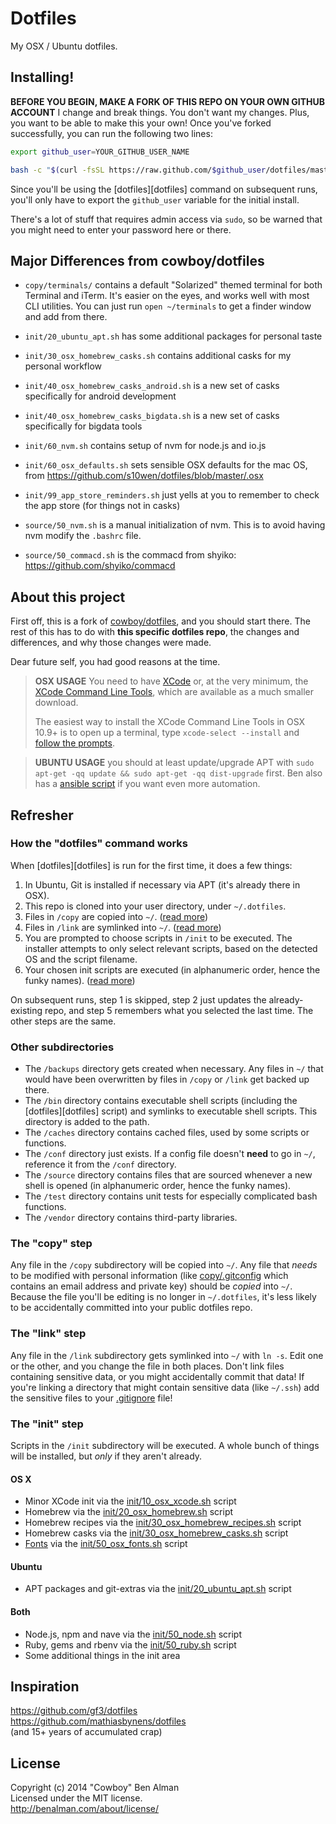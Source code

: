 # Dotfiles
My OSX / Ubuntu dotfiles.

## Installing!
**BEFORE YOU BEGIN, MAKE A FORK OF THIS REPO ON YOUR OWN GITHUB ACCOUNT** I change and break things. You don't want my changes. Plus, you want to be able to make this your own! Once you've forked successfully, you can run the following two lines:

```sh
export github_user=YOUR_GITHUB_USER_NAME

bash -c "$(curl -fsSL https://raw.github.com/$github_user/dotfiles/master/bin/dotfiles)" && source ~/.bashrc
```

Since you'll be using the [dotfiles][dotfiles] command on subsequent runs, you'll only have to export the `github_user` variable for the initial install.

There's a lot of stuff that requires admin access via `sudo`, so be warned that you might need to enter your password here or there.

## Major Differences from cowboy/dotfiles
* `copy/terminals/` contains a default "Solarized" themed terminal for both Terminal and iTerm. It's easier on the eyes, and works well with most CLI utilities. You can just run `open ~/terminals` to get a finder window and add from there.

* `init/20_ubuntu_apt.sh` has some additional packages for personal taste
* `init/30_osx_homebrew_casks.sh` contains additional casks for my personal workflow
* `init/40_osx_homebrew_casks_android.sh` is a new set of casks specifically for android development
* `init/40_osx_homebrew_casks_bigdata.sh` is a new set of casks specifically for bigdata tools
* `init/60_nvm.sh` contains setup of nvm for node.js and io.js
* `init/60_osx_defaults.sh` sets sensible OSX defaults for the mac OS, from https://github.com/s10wen/dotfiles/blob/master/.osx
* `init/99_app_store_reminders.sh` just yells at you to remember to check the app store (for things not in casks)

* `source/50_nvm.sh` is a manual initialization of nvm. This is to avoid having nvm modify the `.bashrc` file.
* `source/50_commacd.sh` is the commacd from shyiko: https://github.com/shyiko/commacd

## About this project
First off, this is a fork of [cowboy/dotfiles](https://github.com/cowboy/dotfiles), and you should start there. The rest of this has to do with **this specific dotfiles repo**, the changes and differences, and why those changes were made.

Dear future self, you had good reasons at the time.

> **OSX USAGE** You need to have [XCode](https://developer.apple.com/downloads/index.action?=xcode) or, at the very minimum, the [XCode Command Line Tools](https://developer.apple.com/downloads/index.action?=command%20line%20tools), which are available as a much smaller download.
>
> The easiest way to install the XCode Command Line Tools in OSX 10.9+ is to open up a terminal, type `xcode-select --install` and [follow the prompts](http://osxdaily.com/2014/02/12/install-command-line-tools-mac-os-x/).

> **UBUNTU USAGE** you should at least update/upgrade APT with `sudo apt-get -qq update && sudo apt-get -qq dist-upgrade` first. Ben also has a [ansible script](https://github.com/cowboy/dotfiles/wiki/ubuntu-setup) if you want even more automation.

## Refresher
### How the "dotfiles" command works
When [dotfiles][dotfiles] is run for the first time, it does a few things:

1. In Ubuntu, Git is installed if necessary via APT (it's already there in OSX).
1. This repo is cloned into your user directory, under `~/.dotfiles`.
1. Files in `/copy` are copied into `~/`. ([read more](#the-copy-step))
1. Files in `/link` are symlinked into `~/`. ([read more](#the-link-step))
1. You are prompted to choose scripts in `/init` to be executed. The installer attempts to only select relevant scripts, based on the detected OS and the script filename.
1. Your chosen init scripts are executed (in alphanumeric order, hence the funky names). ([read more](#the-init-step))

On subsequent runs, step 1 is skipped, step 2 just updates the already-existing repo, and step 5 remembers what you selected the last time. The other steps are the same.

### Other subdirectories
* The `/backups` directory gets created when necessary. Any files in `~/` that would have been overwritten by files in `/copy` or `/link` get backed up there.
* The `/bin` directory contains executable shell scripts (including the [dotfiles][dotfiles] script) and symlinks to executable shell scripts. This directory is added to the path.
* The `/caches` directory contains cached files, used by some scripts or functions.
* The `/conf` directory just exists. If a config file doesn't **need** to go in `~/`, reference it from the `/conf` directory.
* The `/source` directory contains files that are sourced whenever a new shell is opened (in alphanumeric order, hence the funky names).
* The `/test` directory contains unit tests for especially complicated bash functions.
* The `/vendor` directory contains third-party libraries.

### The "copy" step
Any file in the `/copy` subdirectory will be copied into `~/`. Any file that _needs_ to be modified with personal information (like [copy/.gitconfig](copy/.gitconfig) which contains an email address and private key) should be _copied_ into `~/`. Because the file you'll be editing is no longer in `~/.dotfiles`, it's less likely to be accidentally committed into your public dotfiles repo.

### The "link" step
Any file in the `/link` subdirectory gets symlinked into `~/` with `ln -s`. Edit one or the other, and you change the file in both places. Don't link files containing sensitive data, or you might accidentally commit that data! If you're linking a directory that might contain sensitive data (like `~/.ssh`) add the sensitive files to your [.gitignore](.gitignore) file!

### The "init" step
Scripts in the `/init` subdirectory will be executed. A whole bunch of things will be installed, but _only_ if they aren't already.

#### OS X
* Minor XCode init via the [init/10_osx_xcode.sh](init/10_osx_xcode.sh) script
* Homebrew via the [init/20_osx_homebrew.sh](init/20_osx_homebrew.sh) script
* Homebrew recipes via the [init/30_osx_homebrew_recipes.sh](init/30_osx_homebrew_recipes.sh) script
* Homebrew casks via the [init/30_osx_homebrew_casks.sh](init/30_osx_homebrew_casks.sh) script
* [Fonts](/cowboy/dotfiles/tree/master/conf/osx/fonts) via the [init/50_osx_fonts.sh](init/50_osx_fonts.sh) script

#### Ubuntu
* APT packages and git-extras via the [init/20_ubuntu_apt.sh](init/20_ubuntu_apt.sh) script

#### Both
* Node.js, npm and nave via the [init/50_node.sh](init/50_node.sh) script
* Ruby, gems and rbenv via the [init/50_ruby.sh](init/50_ruby.sh) script
* Some additional things in the init area

## Inspiration
<https://github.com/gf3/dotfiles>  
<https://github.com/mathiasbynens/dotfiles>  
(and 15+ years of accumulated crap)

## License
Copyright (c) 2014 "Cowboy" Ben Alman  
Licensed under the MIT license.  
<http://benalman.com/about/license/>
